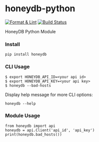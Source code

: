 # honeydb-python

[![Format & Lint](https://github.com/honeydbio/honeydb-python/actions/workflows/format-lint.yml/badge.svg)](https://github.com/honeydbio/honeydb-python/actions/workflows/format-lint.yml)
[![Build Status](https://travis-ci.org/foospidy/honeydb-python.svg?branch=master)](https://travis-ci.org/foospidy/honeydb-python)

HoneyDB Python Module

### Install

`pip install honeydb`

### CLI Usage

```
$ export HONEYDB_API_ID=<your api id>
$ export HONEYDB_API_KEY=<your api key>
$ honeydb --bad-hosts
```

Display help message for more CLI options:

`honeydb --help`

### Module Usage

```
from honeydb import api
honeydb = api.Client('api_id', 'api_key')
print(honeydb.bad_hosts())
```
